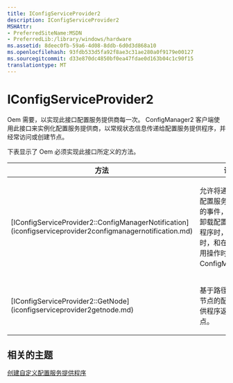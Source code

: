 ```yaml
---
title: IConfigServiceProvider2
description: IConfigServiceProvider2
MSHAttr:
- PreferredSiteName:MSDN
- PreferredLib:/library/windows/hardware
ms.assetid: 8deec0fb-59a6-4d08-8ddb-6d0d3d868a10
ms.openlocfilehash: 93fdb533d5fa92f8ae3c31ae280a0f9179e00127
ms.sourcegitcommit: d33e870dc4850bf0ea47fdae0d163b04c1c90f15
translationtype: MT
---
```

# <a name="iconfigserviceprovider2"></a>IConfigServiceProvider2


Oem 需要，以实现此接口配置服务提供商每一次。 ConfigManager2 客户端使用此接口来实例化配置服务提供商，以常规状态信息传递给配置服务提供程序，并经常访问或创建节点。

下表显示了 Oem 必须实现此接口所定义的方法。

<table>
<colgroup>
<col width="50%" />
<col width="50%" />
</colgroup>
<thead>
<tr class="header">
<th>方法</th>
<th>说明</th>
</tr>
</thead>
<tbody>
<tr class="odd">
<td><p>[IConfigServiceProvider2::ConfigManagerNotification](iconfigserviceprovider2configmanagernotification.md)</p></td>
<td><p>允许将通知发送到配置服务提供程序的事件，如加载或卸载配置服务提供程序时，执行回滚时，和在节点上调用操作时的 ConfigManager2。</p></td>
</tr>
<tr class="even">
<td><p>[IConfigServiceProvider2::GetNode](iconfigserviceprovider2getnode.md)</p></td>
<td><p>基于路径相对于根节点的配置服务提供程序返回一个节点。</p></td>
</tr>
</tbody>
</table>

 

## <a name="related-topics"></a>相关的主题

[创建自定义配置服务提供程序](create-a-custom-configuration-service-provider.md)

 






